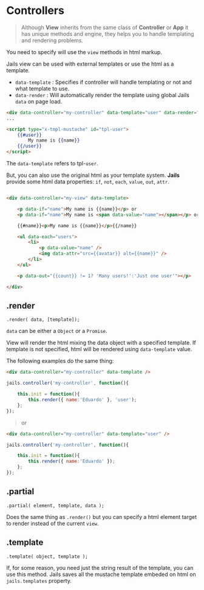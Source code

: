 # Controllers

>Although **View** inherits from the same class of **Controller** or **App** it has unique methods and engine, they helps you to handle templating and rendering problems.

You need to specify will use the `view` methods in html markup.

Jails view can be used with external templates or use the html as a template.

- `data-template` : Specifies if controller will handle templating or not and what template to use.
- `data-render` : Will automatically render the template using global Jails `data` on page load.

```html
<div data-controller="my-controller" data-template="user" data-render="true"></div>
...

<script type="x-tmpl-mustache" id="tpl-user">
    {{#user}}
        My name is {{name}}
    {{/user}}
</script>
```
The `data-template` refers to tpl-`user`.

But, you can also use the original html as your template system.
**Jails** provide some html data properties:
`if`, `not`, `each`, `value`, `out`, `attr`.

```html

<div data-controller="my-view" data-template>

    <p data-if="name">My name is {{name}}</p> or
    <p data-if="name">My name is <span data-value="name"></span></p> or

    {{#name}}<p>My name is {{name}}</p>{{/name}}

    <ul data-each="users">
        <li>
            <p data-value="name" />
            <img data-attr="src={{avatar}} alt={{name}}" />
        </li>
    </ul>

    <p data-out="{{count}} != 1? 'Many users!':'Just one user'"></p>

</div>

```


## .render
    .render( data, [template]);

`data` can be either a `Object` or a `Promise`.

View will render the html mixing the data object with a specified template. If template is not specified, html will be rendered using `data-template` value.

The following examples do the same thing:

```html
<div data-controller="my-controller" data-template />
```

```js
jails.controller('my-controller', function(){

    this.init = function(){
        this.render({ name:'Eduardo' }, 'user');
    };
});
```

> or


```html
<div data-controller="my-controller" data-template="user" />
```

```js
jails.controller('my-controller', function(){

    this.init = function(){
        this.render({ name:'Eduardo' });
    };
});
```

## .partial
    .partial( element, template, data );

Does the same thing as `.render()` but you can specify a html element target to render instead of the current `view`.


## .template
    .template( object, template );

If, for some reason, you need just the string result of the template, you can use this method.
Jails saves all the mustache template embeded on html on `jails.templates` property.
